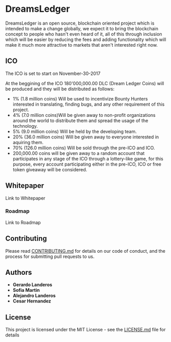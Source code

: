 # DreamsLedger

DreamsLedger is an open source, blockchain oriented project which is intended to make a change globally, we expect it to bring the blockchain concept to people who hasn't even heard of it, all of this through inclusion which will be easier by reducing the fees and adding functionality which will make it much more attractive to markets that aren't interested right now. 

## ICO

The ICO is set to start on November-30-2017

At the beggining of the ICO 180'000,000.00 DLC (Dream Ledger Coins) will be produced and they will be distributed as follows:

  * 1% (1.8 million coins) Will be used to incentivize Bounty Hunters interested in translating, finding bugs, and any other     requirement of this project.
  * 4% (7.0 million coins)Will be given away to non-profit organizations around the world to distribute them and spread the       usage of the technology.
  * 5% (9.0 million coins) Will be held by the developing team.
  * 20% (36.0 million coins) Will be given away to everyone interested in aquiring them.
  * 70% (126.0 million coins) Will be sold through the pre-ICO and ICO.
  * 200,000.00 coins will be given away to a random account that participates in any stage of the ICO through a lottery-like     game, for this purpose, every account participating either in the pre-ICO, ICO or free token giveaway will be considered. 

## Whitepaper

Link to Whitepaper

### Roadmap

Link to Roadmap

## Contributing

Please read [CONTRIBUTING.md](https://gist.github.com/PurpleBooth/b24679402957c63ec426) for details on our code of conduct, and the process for submitting pull requests to us.

## Authors

* **Gerardo Landeros** 
* **Sofia Martin**
* **Alejandro Landeros**
* **Cesar Hernandez**

## License

This project is licensed under the MIT License - see the [LICENSE.md](LICENSE.md) file for details
